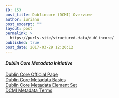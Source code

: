 ```yaml
---
ID: 153
post_title: Dublincore (DCMI) Overview
author: iurianu
post_excerpt: ""
layout: post
permalink: >
  https://purls.site/structured-data/dublincore/
published: true
post_date: 2017-03-29 12:20:12
---
```

<h4 itemprop="headline"><em>Dublin Core Metadata Initiative</em></h4>
<p>
<a rel="nofollow" target="_blank" href="http://dublincore.org">Dublin Core Official Page</a><br>
<a rel="nofollow" target="_blank" href="http://dublincore.org/metadata-basics/">Dublin Core Metadata Basics</a><br>
<a rel="nofollow" target="_blank" href="http://dublincore.org/documents/dces/">Dublin Core Metadata Element Set</a><br>
<a rel="nofollow" target="_blank" href="http://dublincore.org/documents/dcmi-terms/">DCMI Metadata Terms</a>
<p/>